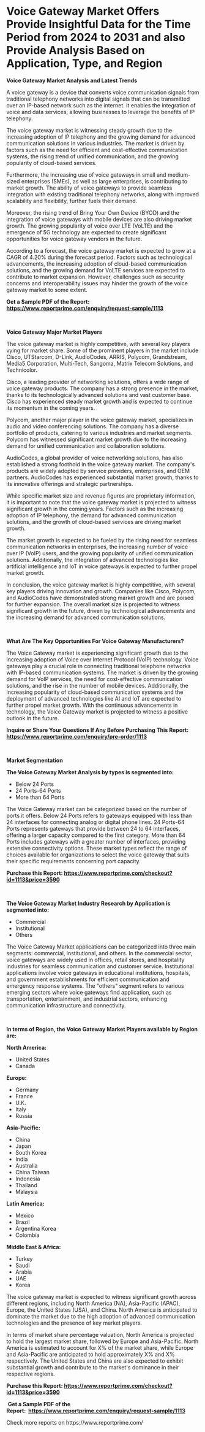 <p><h1>Voice Gateway Market Offers Provide Insightful Data for the Time Period from 2024 to 2031 and also Provide Analysis Based on Application, Type, and Region</h1></p><p><strong>Voice Gateway Market Analysis and Latest Trends</strong></p>
<p><p>A voice gateway is a device that converts voice communication signals from traditional telephony networks into digital signals that can be transmitted over an IP-based network such as the internet. It enables the integration of voice and data services, allowing businesses to leverage the benefits of IP telephony.</p><p>The voice gateway market is witnessing steady growth due to the increasing adoption of IP telephony and the growing demand for advanced communication solutions in various industries. The market is driven by factors such as the need for efficient and cost-effective communication systems, the rising trend of unified communication, and the growing popularity of cloud-based services.</p><p>Furthermore, the increasing use of voice gateways in small and medium-sized enterprises (SMEs), as well as large enterprises, is contributing to market growth. The ability of voice gateways to provide seamless integration with existing traditional telephony networks, along with improved scalability and flexibility, further fuels their demand.</p><p>Moreover, the rising trend of Bring Your Own Device (BYOD) and the integration of voice gateways with mobile devices are also driving market growth. The growing popularity of voice over LTE (VoLTE) and the emergence of 5G technology are expected to create significant opportunities for voice gateway vendors in the future.</p><p>According to a forecast, the voice gateway market is expected to grow at a CAGR of 4.20% during the forecast period. Factors such as technological advancements, the increasing adoption of cloud-based communication solutions, and the growing demand for VoLTE services are expected to contribute to market expansion. However, challenges such as security concerns and interoperability issues may hinder the growth of the voice gateway market to some extent.</p></p>
<p><strong>Get a Sample PDF of the Report:&nbsp; <a href="https://www.reportprime.com/enquiry/request-sample/1113">https://www.reportprime.com/enquiry/request-sample/1113</a></strong></p>
<p>&nbsp;</p>
<p><strong>Voice Gateway Major Market Players</strong></p>
<p><p>The voice gateway market is highly competitive, with several key players vying for market share. Some of the prominent players in the market include Cisco, UTStarcom, D-Link, AudioCodes, ARRIS, Polycom, Grandstream, Media5 Corporation, Multi-Tech, Sangoma, Matrix Telecom Solutions, and Technicolor. </p><p>Cisco, a leading provider of networking solutions, offers a wide range of voice gateway products. The company has a strong presence in the market, thanks to its technologically advanced solutions and vast customer base. Cisco has experienced steady market growth and is expected to continue its momentum in the coming years.</p><p>Polycom, another major player in the voice gateway market, specializes in audio and video conferencing solutions. The company has a diverse portfolio of products, catering to various industries and market segments. Polycom has witnessed significant market growth due to the increasing demand for unified communication and collaboration solutions.</p><p>AudioCodes, a global provider of voice networking solutions, has also established a strong foothold in the voice gateway market. The company's products are widely adopted by service providers, enterprises, and OEM partners. AudioCodes has experienced substantial market growth, thanks to its innovative offerings and strategic partnerships.</p><p>While specific market size and revenue figures are proprietary information, it is important to note that the voice gateway market is projected to witness significant growth in the coming years. Factors such as the increasing adoption of IP telephony, the demand for advanced communication solutions, and the growth of cloud-based services are driving market growth.</p><p>The market growth is expected to be fueled by the rising need for seamless communication networks in enterprises, the increasing number of voice over IP (VoIP) users, and the growing popularity of unified communication solutions. Additionally, the integration of advanced technologies like artificial intelligence and IoT in voice gateways is expected to further propel market growth.</p><p>In conclusion, the voice gateway market is highly competitive, with several key players driving innovation and growth. Companies like Cisco, Polycom, and AudioCodes have demonstrated strong market growth and are poised for further expansion. The overall market size is projected to witness significant growth in the future, driven by technological advancements and the increasing demand for advanced communication solutions.</p></p>
<p>&nbsp;</p>
<p><strong>What Are The Key Opportunities For Voice Gateway Manufacturers?</strong></p>
<p><p>The Voice Gateway market is experiencing significant growth due to the increasing adoption of Voice over Internet Protocol (VoIP) technology. Voice gateways play a crucial role in connecting traditional telephone networks with IP-based communication systems. The market is driven by the growing demand for VoIP services, the need for cost-effective communication solutions, and the rise in the number of mobile devices. Additionally, the increasing popularity of cloud-based communication systems and the deployment of advanced technologies like AI and IoT are expected to further propel market growth. With the continuous advancements in technology, the Voice Gateway market is projected to witness a positive outlook in the future.</p></p>
<p><strong>Inquire or Share Your Questions If Any Before Purchasing This Report: <a href="https://www.reportprime.com/enquiry/pre-order/1113">https://www.reportprime.com/enquiry/pre-order/1113</a></strong></p>
<p>&nbsp;</p>
<p><strong>Market Segmentation</strong></p>
<p><strong>The Voice Gateway Market Analysis by types is segmented into:</strong></p>
<p><ul><li>Below 24 Ports</li><li>24 Ports-64 Ports</li><li>More than 64 Ports</li></ul></p>
<p><p>The Voice Gateway market can be categorized based on the number of ports it offers. Below 24 Ports refers to gateways equipped with less than 24 interfaces for connecting analog or digital phone lines. 24 Ports-64 Ports represents gateways that provide between 24 to 64 interfaces, offering a larger capacity compared to the first category. More than 64 Ports includes gateways with a greater number of interfaces, providing extensive connectivity options. These market types reflect the range of choices available for organizations to select the voice gateway that suits their specific requirements concerning port capacity.</p></p>
<p><strong>Purchase this Report:&nbsp;<a href="https://www.reportprime.com/checkout?id=1113&price=3590">https://www.reportprime.com/checkout?id=1113&price=3590</a></strong></p>
<p>&nbsp;</p>
<p><strong>The Voice Gateway Market Industry Research by Application is segmented into:</strong></p>
<p><ul><li>Commercial</li><li>Institutional</li><li>Others</li></ul></p>
<p><p>The Voice Gateway Market applications can be categorized into three main segments: commercial, institutional, and others. In the commercial sector, voice gateways are widely used in offices, retail stores, and hospitality industries for seamless communication and customer service. Institutional applications involve voice gateways in educational institutions, hospitals, and government establishments for efficient communication and emergency response systems. The "others" segment refers to various emerging sectors where voice gateways find application, such as transportation, entertainment, and industrial sectors, enhancing communication infrastructure and connectivity.</p></p>
<p>&nbsp;</p>
<p><strong>In terms of Region, the Voice Gateway Market Players available by Region are:</strong></p>
<p>
    <p> <strong> North America: </strong>
        <ul>
            <li>United States</li>
            <li>Canada</li>
        </ul>
        </p> 
    <p> <strong> Europe: </strong>
        <ul>
            <li>Germany</li>
            <li>France</li>
            <li>U.K.</li>
            <li>Italy</li>
            <li>Russia</li>
        </ul>
        </p> 
    <p> <strong> Asia-Pacific: </strong>
        <ul>
            <li>China</li>
            <li>Japan</li>
            <li>South Korea</li>
            <li>India</li>
            <li>Australia</li>
            <li>China Taiwan</li>
            <li>Indonesia</li>
            <li>Thailand</li>
            <li>Malaysia</li>
        </ul>
        </p> 
    <p> <strong> Latin America: </strong>
        <ul>
            <li>Mexico</li>
            <li>Brazil</li>
            <li>Argentina Korea</li>
            <li>Colombia</li>
        </ul>
        </p> 
    <p> <strong> Middle East & Africa: </strong>
        <ul>
            <li>Turkey</li>
            <li>Saudi</li>
            <li>Arabia</li>
            <li>UAE</li>
            <li>Korea</li>
        </ul>
    </p>
    </p>
<p><p>The voice gateway market is expected to witness significant growth across different regions, including North America (NA), Asia-Pacific (APAC), Europe, the United States (USA), and China. North America is anticipated to dominate the market due to the high adoption of advanced communication technologies and the presence of key market players.</p><p>In terms of market share percentage valuation, North America is projected to hold the largest market share, followed by Europe and Asia-Pacific. North America is estimated to account for X% of the market share, while Europe and Asia-Pacific are anticipated to hold approximately X% and X% respectively. The United States and China are also expected to exhibit substantial growth and contribute to the market's dominance in their respective regions.</p></p>
<p><strong>Purchase this Report: <a href="https://www.reportprime.com/checkout?id=1113&price=3590">https://www.reportprime.com/checkout?id=1113&price=3590</a></strong></p>
<p>&nbsp;<strong>Get a Sample PDF of the Report:&nbsp;&nbsp;<a href="https://www.reportprime.com/enquiry/request-sample/1113">https://www.reportprime.com/enquiry/request-sample/1113</a></strong></p>
<p><strong></strong></p>
<p>Check more reports on https://www.reportprime.com/</p>